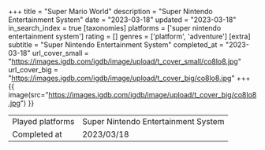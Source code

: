+++
title = "Super Mario World"
description = "Super Nintendo Entertainment System"
date = "2023-03-18"
updated = "2023-03-18"
in_search_index = true
[taxonomies]
platforms = ['super nintendo entertainment system']
rating = []
genres = ['platform', 'adventure']
[extra]
subtitle = "Super Nintendo Entertainment System"
completed_at = "2023-03-18"
url_cover_small = "https://images.igdb.com/igdb/image/upload/t_cover_small/co8lo8.jpg"
url_cover_big = "https://images.igdb.com/igdb/image/upload/t_cover_big/co8lo8.jpg"
+++
{{ image(src="https://images.igdb.com/igdb/image/upload/t_cover_big/co8lo8.jpg") }}

|              |            |
| ------------ | ---------- |
| Played platforms    | Super Nintendo Entertainment System |
| Completed at | 2023/03/18 |


